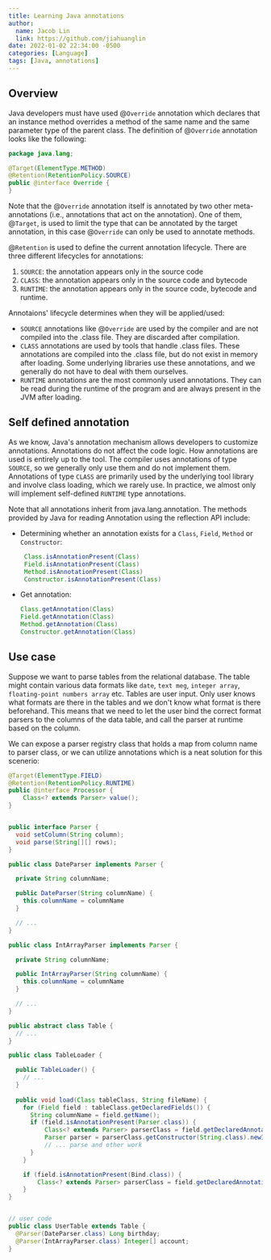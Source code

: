 ```yaml
---
title: Learning Java annotations
author:
  name: Jacob Lin
  link: https://github.com/jiahuanglin
date: 2022-01-02 22:34:00 -0500
categories: [Language]
tags: [Java, annotations]
---
```


## Overview

Java developers must have used @`Override` annotation which declares that an instance method overrides a method of the same name and the same parameter type of the parent class. The definition of @`Override` annotation looks like the following:
```java
package java.lang;

@Target(ElementType.METHOD)
@Retention(RetentionPolicy.SOURCE)
public @interface Override {
}
```

Note that the @`Override` annotation itself is annotated by two other meta-annotations (i.e., annotations that act on the annotation). One of them, @`Target`, is used to limit the type that can be annotated by the target annotation, in this case @`Override` can only be used to annotate methods.

@`Retention` is used to define the current annotation lifecycle. There are three different lifecycles for annotations:
1. `SOURCE`: the annotation appears only in the source code
2. `CLASS`: the annotation appears only in the source code and bytecode
3. `RUNTIME`: the annotation appears only in the source code, bytecode and runtime. 

Annotaions' lifecycle determines when they will be applied/used:

 - `SOURCE` annotations like @`Override` are used by the compiler and are not compiled into the .class file. They are discarded after compilation.
 - `CLASS` annotations are used by tools that handle .class files. These annotations are compiled into the .class file, but do not exist in memory after loading. Some underlying libraries use these annotations, and we generally do not have to deal with them ourselves.
 - `RUNTIME` annotations are the most commonly used annotations. They can be read during the runtime of the program and are always present in the JVM after loading.

## Self defined annotation

As we know, Java's annotation mechanism allows developers to customize annotations. Annotations do not affect the code logic. How annotations are used is entirely up to the tool. The compiler uses annotations of type `SOURCE`, so we generally only use them and do not implement them. Annotations of type `CLASS` are primarily used by the underlying tool library and involve class loading, which we rarely use. In practice, we almost only will implement self-defined `RUNTIME` type annotations.

Note that all annotations inherit from java.lang.annotation. The methods provided by Java for reading Annotation using the reflection API include:

- Determining whether an annotation exists for a `Class`, `Field`, `Method` or `Constructor`:
   ```java
    Class.isAnnotationPresent(Class)
    Field.isAnnotationPresent(Class)
    Method.isAnnotationPresent(Class)
    Constructor.isAnnotationPresent(Class)
    ```


- Get annotation:
    ```java
    Class.getAnnotation(Class)
    Field.getAnnotation(Class)
    Method.getAnnotation(Class)
    Constructor.getAnnotation(Class)
    ```


## Use case
Suppose we want to parse tables from the relational database. The table might contain various data formats like `date`, `text meg`, `integer array`, `floating-point numbers array` etc. Tables are user input. Only user knows what formats are there in the tables and we don't know what format is there beforehand. This means that we need to let the user bind the correct format parsers to the columns of the data table, and call the parser at runtime based on the column.

We can expose a parser registry class that holds a map from column name to parser class, or we can utilize annotations which is a neat solution for this scenerio:

```java
@Target(ElementType.FIELD)
@Retention(RetentionPolicy.RUNTIME)
public @interface Processor {
    Class<? extends Parser> value();
}


public interface Parser {
  void setColumn(String column);
  void parse(String[][] rows);
}

public class DateParser implements Parser {

  private String columnName;

  public DateParser(String columnName) {
    this.columnName = columnName
  }

  // ...
}

public class IntArrayParser implements Parser {

  private String columnName;

  public IntArrayParser(String columnName) {
    this.columnName = columnName
  }

  // ...
}

public abstract class Table {
  // ...
}

public class TableLoader {

  public TableLoader() {
    // ...
  }
  
  public void load(Class tableClass, String fileName) {
    for (Field field : tableClass.getDeclaredFields()) {
      String columnName = field.getName();
      if (field.isAnnotationPresent(Parser.class)) {
          Class<? extends Parser> parserClass = field.getDeclaredAnnotation(Parser.class).value();
          Parser parser = parserClass.getConstructor(String.class).newInstance(columnName);
          // ... parse and other work
      }
    }

    if (field.isAnnotationPresent(Bind.class)) {
        Class<? extends Parser> parserClass = field.getDeclaredAnnotation(Bind.class).value();
    }
}


// user code
public class UserTable extends Table {
  @Parser(DateParser.class) Long birthday;
  @Parser(IntArrayParser.class) Integer[] account;
}
```




